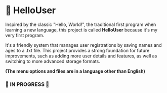 # 👋 HelloUser

Inspired by the classic "Hello, World!", the traditional first program when learning a new language, this project is called **HelloUser** because it's my very first program.

It's a friendly system that manages user registrations by saving names and ages to a .txt file.
This project provides a strong foundation for future improvements, such as adding more user details and features, as well as switching to more advanced storage formats.

**(The menu options and files are in a language other than English)**

### 🚧 **IN PROGRESS** 🚧
